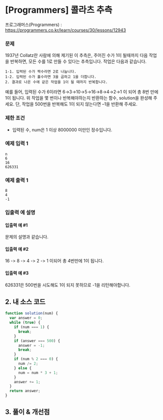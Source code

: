 # [Programmers] 콜라츠 추측

프로그래머스(Programmers) : https://programmers.co.kr/learn/courses/30/lessons/12943

### 문제

1937년 Collatz란 사람에 의해 제기된 이 추측은, 주어진 수가 1이 될때까지 다음 작업을 반복하면, 모든 수를 1로 만들 수 있다는 추측입니다. 작업은 다음과 같습니다.

```
1-1. 입력된 수가 짝수라면 2로 나눕니다.
1-2. 입력된 수가 홀수라면 3을 곱하고 1을 더합니다.
2. 결과로 나온 수에 같은 작업을 1이 될 때까지 반복합니다.
```

예를 들어, 입력된 수가 6이라면 6→3→10→5→16→8→4→2→1 이 되어 총 8번 만에 1이 됩니다. 위 작업을 몇 번이나 반복해야하는지 반환하는 함수, solution을 완성해 주세요. 단, 작업을 500번을 반복해도 1이 되지 않는다면 –1을 반환해 주세요.

### 제한 조건

- 입력된 수, num은 1 이상 8000000 미만인 정수입니다.

### 예제 입력 1

```
n
6
16
626331
```

### 예제 출력 1

```
8
4
-1
```

### 입출력 예 설명

#### 입출력 예 #1

문제의 설명과 같습니다.

#### 입출력 예 #2

16 -> 8 -> 4 -> 2 -> 1 이되어 총 4번만에 1이 됩니다.

#### 입출력 예 #3

626331은 500번을 시도해도 1이 되지 못하므로 -1을 리턴해야합니다.

## 2. 내 소스 코드

```javascript
function solution(num) {
  var answer = 0;
  while (true) {
    if (num === 1) {
      break;
    }
    if (answer === 500) {
      answer = -1;
      break;
    }
    if (num % 2 === 0) {
      num /= 2;
    } else {
      num = num * 3 + 1;
    }
    answer += 1;
  }
  return answer;
}
```

## 3. 풀이 & 개선점
